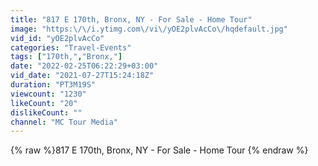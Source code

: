 ```yaml
---
title: "817 E 170th, Bronx, NY - For Sale - Home Tour"
image: "https:\/\/i.ytimg.com\/vi\/yOE2plvAcCo\/hqdefault.jpg"
vid_id: "yOE2plvAcCo"
categories: "Travel-Events"
tags: ["170th,","Bronx,"]
date: "2022-02-25T06:22:29+03:00"
vid_date: "2021-07-27T15:24:18Z"
duration: "PT3M19S"
viewcount: "1230"
likeCount: "20"
dislikeCount: ""
channel: "MC Tour Media"
---
```

{% raw %}817 E 170th, Bronx, NY - For Sale - Home Tour {% endraw %}
